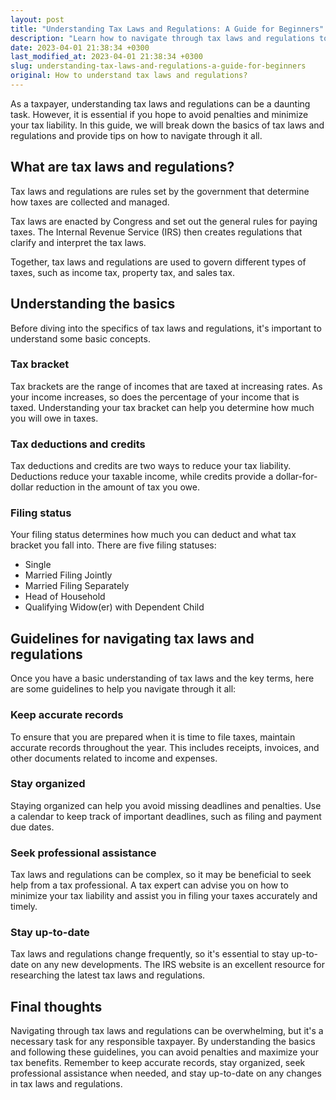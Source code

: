 ```yaml
---
layout: post
title: "Understanding Tax Laws and Regulations: A Guide for Beginners"
description: "Learn how to navigate through tax laws and regulations to avoid penalties and maximize your tax benefits."
date: 2023-04-01 21:38:34 +0300
last_modified_at: 2023-04-01 21:38:34 +0300
slug: understanding-tax-laws-and-regulations-a-guide-for-beginners
original: How to understand tax laws and regulations?
---
```

As a taxpayer, understanding tax laws and regulations can be a daunting task. However, it is essential if you hope to avoid penalties and minimize your tax liability. In this guide, we will break down the basics of tax laws and regulations and provide tips on how to navigate through it all.

## What are tax laws and regulations?

Tax laws and regulations are rules set by the government that determine how taxes are collected and managed. 

Tax laws are enacted by Congress and set out the general rules for paying taxes. The Internal Revenue Service (IRS) then creates regulations that clarify and interpret the tax laws.

Together, tax laws and regulations are used to govern different types of taxes, such as income tax, property tax, and sales tax.

## Understanding the basics

Before diving into the specifics of tax laws and regulations, it's important to understand some basic concepts.

### Tax bracket

Tax brackets are the range of incomes that are taxed at increasing rates. As your income increases, so does the percentage of your income that is taxed. Understanding your tax bracket can help you determine how much you will owe in taxes.

### Tax deductions and credits

Tax deductions and credits are two ways to reduce your tax liability. Deductions reduce your taxable income, while credits provide a dollar-for-dollar reduction in the amount of tax you owe.

### Filing status

Your filing status determines how much you can deduct and what tax bracket you fall into. There are five filing statuses: 

- Single
- Married Filing Jointly
- Married Filing Separately
- Head of Household
- Qualifying Widow(er) with Dependent Child

## Guidelines for navigating tax laws and regulations

Once you have a basic understanding of tax laws and the key terms, here are some guidelines to help you navigate through it all:

### Keep accurate records

To ensure that you are prepared when it is time to file taxes, maintain accurate records throughout the year. This includes receipts, invoices, and other documents related to income and expenses.

### Stay organized

Staying organized can help you avoid missing deadlines and penalties. Use a calendar to keep track of important deadlines, such as filing and payment due dates.

### Seek professional assistance

Tax laws and regulations can be complex, so it may be beneficial to seek help from a tax professional. A tax expert can advise you on how to minimize your tax liability and assist you in filing your taxes accurately and timely.

### Stay up-to-date

Tax laws and regulations change frequently, so it's essential to stay up-to-date on any new developments. The IRS website is an excellent resource for researching the latest tax laws and regulations.

## Final thoughts

Navigating through tax laws and regulations can be overwhelming, but it's a necessary task for any responsible taxpayer. By understanding the basics and following these guidelines, you can avoid penalties and maximize your tax benefits. Remember to keep accurate records, stay organized, seek professional assistance when needed, and stay up-to-date on any changes in tax laws and regulations.